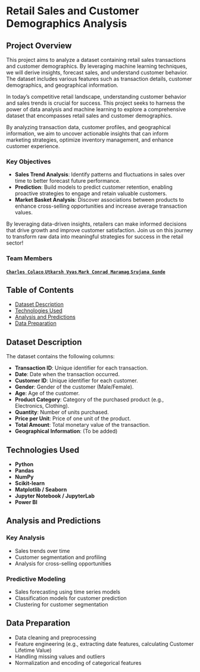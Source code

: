 # Retail Sales and Customer Demographics Analysis

## Project Overview

This project aims to analyze a dataset containing retail sales transactions and customer demographics. By leveraging machine learning techniques, we will derive insights, forecast sales, and understand customer behavior. The dataset includes various features such as transaction details, customer demographics, and geographical information.

In today’s competitive retail landscape, understanding customer behavior and sales trends is crucial for success. This project seeks to harness the power of data analysis and machine learning to explore a comprehensive dataset that encompasses retail sales and customer demographics.

By analyzing transaction data, customer profiles, and geographical information, we aim to uncover actionable insights that can inform marketing strategies, optimize inventory management, and enhance customer experience.

### Key Objectives

- **Sales Trend Analysis**: Identify patterns and fluctuations in sales over time to better forecast future performance.
- **Prediction**: Build models to predict customer retention, enabling proactive strategies to engage and retain valuable customers.
- **Market Basket Analysis**: Discover associations between products to enhance cross-selling opportunities and increase average transaction values.

By leveraging data-driven insights, retailers can make informed decisions that drive growth and improve customer satisfaction. Join us on this journey to transform raw data into meaningful strategies for success in the retail sector!

### Team Members
[**`Charles Colaco`**](https://github.com/CharlesColaco),[**`Utkarsh Vyas`**](https://github.com/Utkarshvyas-DataBricks),[**`Mark Conrad Maramag`**](https://github.com/markmaramag),[**`Srujana Gunde`**](https://github.com/s-gunde)

## Table of Contents

- [Dataset Description](#dataset-description)
- [Technologies Used](#technologies-used)
- [Analysis and Predictions](#analysis-and-predictions)
- [Data Preparation](#data-preparation)

## Dataset Description

The dataset contains the following columns:

- **Transaction ID**: Unique identifier for each transaction.
- **Date**: Date when the transaction occurred.
- **Customer ID**: Unique identifier for each customer.
- **Gender**: Gender of the customer (Male/Female).
- **Age**: Age of the customer.
- **Product Category**: Category of the purchased product (e.g., Electronics, Clothing).
- **Quantity**: Number of units purchased.
- **Price per Unit**: Price of one unit of the product.
- **Total Amount**: Total monetary value of the transaction.
- **Geographical Information**: (To be added)

## Technologies Used

- **Python**
- **Pandas**
- **NumPy**
- **Scikit-learn**
- **Matplotlib / Seaborn**
- **Jupyter Notebook / JupyterLab**
- **Power BI**

## Analysis and Predictions

### Key Analysis

- Sales trends over time
- Customer segmentation and profiling
- Analysis for cross-selling opportunities

### Predictive Modeling

- Sales forecasting using time series models
- Classification models for customer prediction
- Clustering for customer segmentation

## Data Preparation

- Data cleaning and preprocessing
- Feature engineering (e.g., extracting date features, calculating Customer Lifetime Value)
- Handling missing values and outliers
- Normalization and encoding of categorical features
